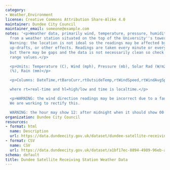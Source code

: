 ```yaml
---
category:
- Weather,Environment
license: Creative Commons Attribution Share-Alike 4.0
maintainer: Dundee City Council
maintainer_email: someone@example.com
notes: '<p>Weather data, primarily wind, temperature, pressure, humidity, recorded
  from a weather station situated on the top of the University''s tower building.
  Warning: the location is not ideal so the readings may be affected by turbulence,
  up-drafts, or other effects. Readings are taken every minute or every five minutes
  but there may be gaps and the data is not necessarily clean so check for out of
  range values.</p>

  <p>Units: Temperature (C), Wind (mph), Pressure (mb), Solar Rad (W/m2), Humidity
  (%), Rain (mm)</p>

  <p>Columns: DateTime,rtBaroCurr,rtOutsideTemp,rtWindSpeed,rtWindAvgSpeed,rtWindDir,rtWindDirRose,rtOutsideHum,rtSolarRad,hlWindHiDay,hlWindHiTime

  where rt=real-time and hl=high/low and time is localtime.</p>

  <p>WARNING: the wind direction readings may be incorrect due to a faulty sensor.
  We are working to rectify this.

  WARNING: the hour may show 12: after midnight when it should show 00:</p>'
organization: Dundee City Council
resources:
- format: html
  name: Description
  url: https://data.dundeecity.gov.uk/dataset/dundee-satellite-receiving-station-weather-data
- format: CSV
  name: CSV
  url: https://data.dundeecity.gov.uk/dataset/a1bf17ec-8894-4989-96eb-aa6e7b31e0ea/resource/0f35ff53-d72f-434c-af99-c545ccbdb5f5/download/dsrs_weather_2017.csv
schema: default
title: Dundee Satellite Receiving Station Weather Data
---
```

